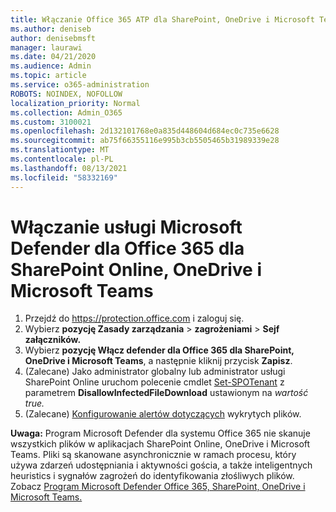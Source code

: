 ```yaml
---
title: Włączanie Office 365 ATP dla SharePoint, OneDrive i Microsoft Teams
ms.author: deniseb
author: denisebmsft
manager: laurawi
ms.date: 04/21/2020
ms.audience: Admin
ms.topic: article
ms.service: o365-administration
ROBOTS: NOINDEX, NOFOLLOW
localization_priority: Normal
ms.collection: Admin_O365
ms.custom: 3100021
ms.openlocfilehash: 2d132101768e0a835d448604d684ec0c735e6628
ms.sourcegitcommit: ab75f66355116e995b3cb5505465b31989339e28
ms.translationtype: MT
ms.contentlocale: pl-PL
ms.lasthandoff: 08/13/2021
ms.locfileid: "58332169"
---
```

# <a name="enable-microsoft-defender-for-office-365-for-sharepoint-online-onedrive-and-microsoft-teams"></a>Włączanie usługi Microsoft Defender dla Office 365 dla SharePoint Online, OneDrive i Microsoft Teams

1. Przejdź do https://protection.office.com i zaloguj się.
2. Wybierz **pozycję Zasady zarządzania**  >  **zagrożeniami**  >  **Sejf załączników.**
3. Wybierz **pozycję Włącz defender dla Office 365 dla SharePoint, OneDrive i Microsoft Teams**, a następnie kliknij przycisk **Zapisz**.
4. (Zalecane) Jako administrator globalny lub administrator usługi SharePoint Online uruchom polecenie cmdlet [Set-SPOTenant](https://docs.microsoft.com/powershell/module/sharepoint-online/Set-SPOTenant?view=sharepoint-ps) z parametrem **DisallowInfectedFileDownload** ustawionym na *wartość true.*
5. (Zalecane) [Konfigurowanie alertów dotyczących](https://docs.microsoft.com/microsoft-365/security/office-365-security/turn-on-atp-for-spo-odb-and-teams#set-up-alerts-for-detected-files) wykrytych plików.

**Uwaga:** Program Microsoft Defender dla systemu Office 365 nie skanuje wszystkich plików w aplikacjach SharePoint Online, OneDrive i Microsoft Teams. Pliki są skanowane asynchronicznie w ramach procesu, który używa zdarzeń udostępniania i aktywności gościa, a także inteligentnych heuristics i sygnałów zagrożeń do identyfikowania złośliwych plików. Zobacz [Program Microsoft Defender Office 365, SharePoint, OneDrive i Microsoft Teams.](https://docs.microsoft.com/microsoft-365/security/office-365-security/atp-for-spo-odb-and-teams)
